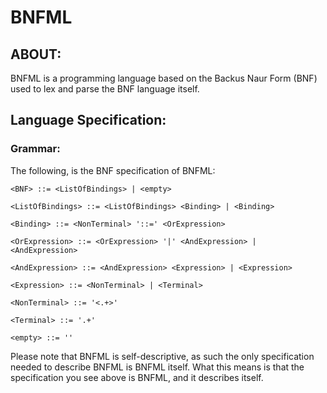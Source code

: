 # BNFML

## ABOUT:

BNFML is a programming language based on the Backus Naur Form (BNF) used to lex and parse the BNF language itself.

## Language Specification:

### Grammar:

The following, is the BNF specification of BNFML:

```EBNF
<BNF> ::= <ListOfBindings> | <empty>

<ListOfBindings> ::= <ListOfBindings> <Binding> | <Binding>

<Binding> ::= <NonTerminal> '::=' <OrExpression>

<OrExpression> ::= <OrExpression> '|' <AndExpression> | <AndExpression>

<AndExpression> ::= <AndExpression> <Expression> | <Expression>

<Expression> ::= <NonTerminal> | <Terminal>

<NonTerminal> ::= '<.+>'

<Terminal> ::= '.+'

<empty> ::= ''
```

Please note that BNFML is self-descriptive, as such the only specification needed to describe BNFML is BNFML itself. What this means is that the specification you see above is BNFML, and it describes itself.
